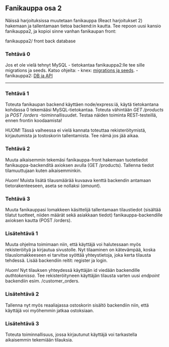 ## Fanikauppa osa 2

Näissä harjoituksissa muutetaan fanikauppa (React harjoitukset 2) hakemaan ja tallentamaan tietoa backend:in kautta. Tee repoon uusi kansio fanikauppa2, ja kopioi sinne vanhan fanikaupan front:

fanikauppa2/
    front
    back
    database

### Tehtävä 0

Jos et ole vielä tehnyt MySQL - tietokantaa fanikauppa2:lle tee sille migrations ja seeds. Katso ohjeita:
    - knex: [migrations ja seeds](../tietokannat/migrations.html).
    - fanikauppa2: [DB ja API](../tietokannat/rest-fanikauppa.html)

---

### Tehtävä 1

Toteuta fanikaupan backend käyttäen node/express:iä, käytä tietokantana kohdassa 0 tekemääsi MySQL-tietokantaa. Toteuta vähintään *GET /products* ja *POST /orders* -toiminnallisuudet. Testaa näiden toiminta REST-testeillä, ennen frontin koodaamista!

HUOM!
Tässä vaiheessa ei vielä kannata toteuttaa rekisteröitymistä, kirjautumista ja tostoskorin tallentamista. Tee nämä jos jää aikaa.

### Tehtävä 2

Muuta aikaisemmin tekemäsi fanikauppa-front hakemaan tuotetiedot fanikauppa-backenditä axioksen avulla (GET /products). Tallenna tiedot tilamuuttujaan kuten aikaisemminkin.

*Huom!* Muista lisätä tilausmäärää kuvaava kenttä backendin antamaan tietorakenteeseen, aseta se nollaksi (*amount*).

### Tehtävä 3

Muuta fanikauppasi lomakkeen käsittelijä tallentamaan tilaustiedot (sisältää tilatut tuotteet, niiden määrät sekä asiakkaan tiedot) fanikauppa-backendille axioksen kautta (POST /orders).

### Lisätehtävä 1

Muuta ohjelma toimimaan niin, että käyttäjä voi halutessaan myös rekisteröityä ja kirjautua sivustolle. Nyt tilaaminen on kätevämpää, koska tilauslomakkeeseen ei tarvitse syöttää yhteystietoja, joka kerta tilausta tehdessä. Lisää backendiin reitit: register ja login. 

*Huom!* Nyt tilauksen yhteydessä käyttäjän id viedään backendille *authtokenissa*. Tee rekisteröityneen käyttäjän tilausta varten uusi *endpoint* backendiin esim. /customer_orders.

### Lisätehtävä 2

Tallenna nyt myös reaaliajassa ostoskorin sisältö backendiin niin, että käyttäjä voi myöhemmin jatkaa ostoksiaan.

### Lisätehtävä 3

Toteuta toiminnallisuus, jossa kirjautunut käyttäjä voi tarkastella aikaisemmin tekemiään tilauksia.